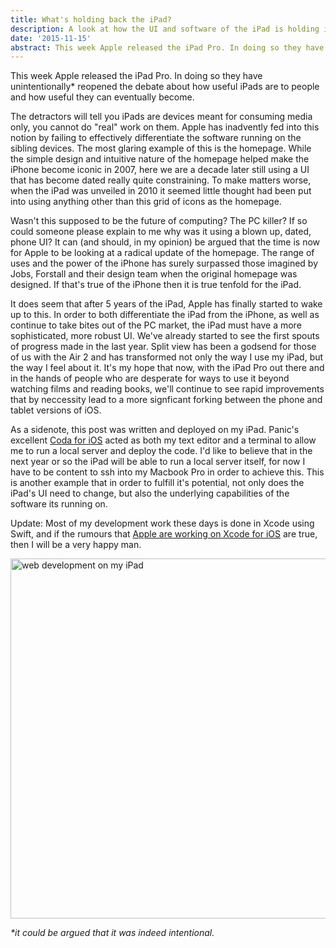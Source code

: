 ```yaml
---
title: What's holding back the iPad?
description: A look at how the UI and software of the iPad is holding it back from fulfilling its potential
date: '2015-11-15'
abstract: This week Apple released the iPad Pro. In doing so they have unintentionally* reopened the debate about how useful iPads are to people and how useful they can eventually become. The detractors will tell you iPads are devices meant for consuming media only, you cannot do "real" work on them...
---
```


This week Apple released the iPad Pro. In doing so they have unintentionally* reopened the debate about how useful iPads are to people and how useful they can eventually become.
	
The detractors will tell you iPads are devices meant for consuming media only, you cannot do "real" work on them. Apple has inadvently fed into this notion by failing to effectively differentiate the software running on the sibling devices. The most glaring example of this is the homepage. While the simple design and intuitive nature of the homepage helped make the iPhone become iconic in 2007, here we are a decade later still using a UI that has become dated really quite constraining. To make matters worse, when the iPad was unveiled in 2010 it seemed little thought had been put into using anything other than this grid of icons as the homepage.

Wasn't this supposed to be the future of computing? The PC killer? If so could someone please explain to me why was it using a blown up, dated, phone UI? It can (and should, in my opinion) be argued that the time is now for Apple to be looking at a radical update of the homepage. The range of uses and the power of the iPhone has surely surpassed those imagined by Jobs, Forstall and their design team when the original homepage was designed. If that's true of the iPhone then it is true tenfold for the iPad.

It does seem that after 5 years of the iPad, Apple has finally started to wake up to this. In order to both differentiate the iPad from the iPhone, as well as continue to take bites out of the PC market, the iPad must have a more sophisticated, more robust UI. We've already started to see the first spouts of progress made in the last year. Split view has been a godsend for those of us with the Air 2 and has transformed not only the way I use my iPad, but the way I feel about it. It's my hope that now, with the iPad Pro out there and in the hands of people who are desperate for ways to use it beyond watching films and reading books, we'll continue to see rapid improvements that by neccessity lead to a more signficant forking between the phone and tablet versions of iOS.

As a sidenote, this post was written and deployed on my iPad. Panic's excellent [Coda for iOS](https://panic.com/coda-ios/) acted as both my text editor and a terminal to allow me to run a local server and deploy the code. I'd like to believe that in the next year or so the iPad will be able to run a local server itself, for now I have to be content to ssh into my Macbook Pro in order to achieve this. This is another example that in order to fulfill it's potential, not only does the iPad's UI need to change, but also the underlying capabilities of the software its running on.
 
Update: Most of my development work these days is done in Xcode using Swift, and if the rumours that [Apple are working on Xcode for iOS](http://daringfireball.net/linked/2015/11/12/ipad-pro-xcode) are true, then I will be a very happy man.
	
<img src="/assets/images/posts/developing-ipad.png" alt="web development on my iPad"
	title="web development on my iPad" width="768" height="576" class='centred' />

 _*it could be argued that it was indeed intentional._